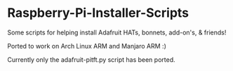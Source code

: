 # Raspberry-Pi-Installer-Scripts

Some scripts for helping install Adafruit HATs, bonnets, add-on's, & friends!

Ported to work on Arch Linux ARM and Manjaro ARM :)

Currently only the adafruit-pitft.py script has been ported.
